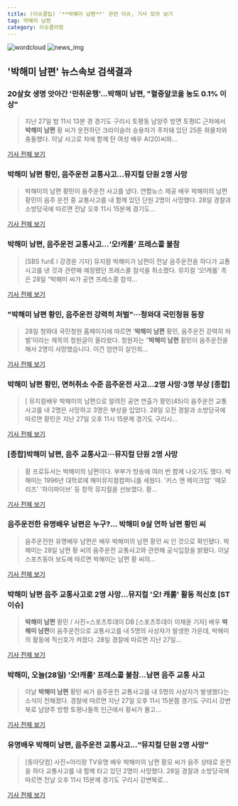 ```yaml
---
title: (이슈클립) '**박해미 남편**' 관련 이슈, 기사 모아 보기
tag: 박해미 남편
category: 이슈클리핑
---
```

![wordcloud](https://s3.ap-northeast-2.amazonaws.com/lyrics101-wordcloud/2018-08-28-1535423438.png)
![news_img](https://user-images.githubusercontent.com/42597476/44507050-1206f400-a6e4-11e8-8d98-7ffbfebb353f.png)
## **'**박해미 남편**'** 뉴스속보 검색결과
### 20살女 생명 앗아간 '만취운행'…**박해미 남편**, "혈중알코올 농도 0.1% 이상"

>지난 27일 밤 11시 13분 경 경기도 구리시 토평동 남양주 방면 토평IC 근처에서 **박해미 남편** 황 씨가 운전하던 크라이슬러 승용차가 주차돼 있던 25톤 화물차와 충돌했다. 이날 사고로 차에 함께 탄 여성 배우 A(20)씨와...

<a href="http://www.greened.kr/news/articleView.html?idxno=73224" target="_blank">기사 전체 보기</a>

### **박해미 남편** 황민, 음주운전 교통사고…뮤지컬 단원 2명 사망

>박해미의 남편 황민이 음주운전 사고를 냈다. 연합뉴스 제공 배우 박해미의 남편 황민이 음주 운전 중 교통사고를 내 함께 있던 단원 2명이 사망했다. 28일 경찰과 소방당국에 따르면 전날 오후 11시 15분께 경기도...

<a href="http://star.hankookilbo.com/News/Read/1a23fcdf26dd40a7bcb9db5cbd9c2165" target="_blank">기사 전체 보기</a>

### **박해미 남편**, 음주운전 교통사고…‘오!캐롤’ 프레스콜 불참

>[SBS funE l 강경윤 기자] 뮤지컬 박해미가 남편이 전날 음주운전을 하다가 교통사고를 낸 것과 관련해 예정됐던 프레스콜 참석을 취소했다. 뮤지컬 ‘오!캐롤’ 측은 28일 “박해미 씨가 공연 프레스콜 참석...

<a href="http://sbsfune.sbs.co.kr/news/news_content.jsp?article_id=E10009189200" target="_blank">기사 전체 보기</a>

### "**박해미 남편** 황민, 음주운전 강력히 처벌"···청와대 국민청원 등장

>28일 청와대 국민청원 홈페이지에 따르면 ‘**박해미 남편** 황민, 음주운전 강력히 처벌’이라는 제목의 청원글이 올라왔다. 청원자는 “**박해미 남편** 황민이 음주운전을 해서 2명이 사망했습니다. 이건 엄연히 살인죄...

<a href="http://www.sedaily.com/NewsView/1S3JAEEMYL" target="_blank">기사 전체 보기</a>

### **박해미 남편** 황민, 면허취소 수준 음주운전 사고…2명 사망·3명 부상 [종합]

>[ 뮤지컬배우 박해미의 남편으로 알려진 공연 연출가 황민(45)이 음주운전 교통사고를 내 2명은 사망하고 3명은 부상을 입었다. 28일 오전 경찰과 소방당국에 따르면 황민은 지난 27일 오후 11시 15분께 경기도 구리시...

<a href="http://www.mydaily.co.kr/new_yk/html/read.php?newsid=201808281030362774&ext=na" target="_blank">기사 전체 보기</a>

### [종합]**박해미 남편**, 음주 교통사고···뮤지컬 단원 2명 사망

>황 프로듀서는 박해미의 남편이다. 부부가 방송에 여러 번 함께 나오기도 했다. 박해미는 1996년 대학로에 해미뮤지컬컴퍼니를 세웠다. '키스 앤 메이크업' '메모리즈' '하이파이브' 등 창작 뮤지컬을 선보였다. 황...

<a href="http://www.newsis.com/view/?id=NISX20180828_0000402103&cID=10701&pID=10700" target="_blank">기사 전체 보기</a>

### 음주운전한 유명배우 남편은 누구?… 박해미 9살 연하 남편 황민 씨

>음주운전한 유명배우 남편은 배우 박해미의 남편 황민 씨 인 것으로 확인됐다. 박해미는 28일 남편 황 씨의 음주운전 교통사고와 관련해 공식입장을 밝혔다. 이날 스포츠동아 보도에 따르면 박해미는 남편 황 씨의...

<a href="http://news20.busan.com/controller/newsController.jsp?newsId=20180828000029" target="_blank">기사 전체 보기</a>

### **박해미 남편** 음주 교통사고로 2명 사망…뮤지컬 '오! 캐롤' 활동 적신호 [ST이슈]

>**박해미 남편** 황민 / 사진=스포츠투데이 DB [스포츠투데이 이채윤 기자] 배우 **박해미 남편**이 음주운전으로 교통사고를 내 5명의 사상자가 발생한 가운데, 박해미의 활동에 적신호가 켜졌다. 28일 경찰에 따르면 지난 27일...

<a href="http://stoo.asiae.co.kr/news/naver_view.htm?idxno=2018082810503587637" target="_blank">기사 전체 보기</a>

### 박해미, 오늘(28일) '오!캐롤' 프레스콜 불참…남편 음주 교통 사고

>이날 **박해미 남편** 황민 씨가 음주운전 교통사고를 내 5명의 사상자가 발생했다는 소식이 전해졌다. 경찰에 따르면 지난 27일 오후 11시 15분쯤 경기도 구리시 강변북로 남양주 방향 토평나들목 인근에서 황씨가 몰고...

<a href="http://www.tvreport.co.kr/?c=news&m=newsview&idx=1076832" target="_blank">기사 전체 보기</a>

### 유명배우 **박해미 남편**, 음주운전 교통사고…“뮤지컬 단원 2명 사망”

>[동아닷컴] 사진=아리랑 TV유명 배우 박해미의 남편 황모 씨가 음주 상태로 운전을 하다 교통사고를 내 함께 타고 있던 2명이 사망했다. 28일 경찰과 소방당국에 따르면 전날 오후 11시 15분께 경기도 구리시 강변북로...

<a href="http://news.donga.com/3/all/20180828/91708330/2" target="_blank">기사 전체 보기</a>


